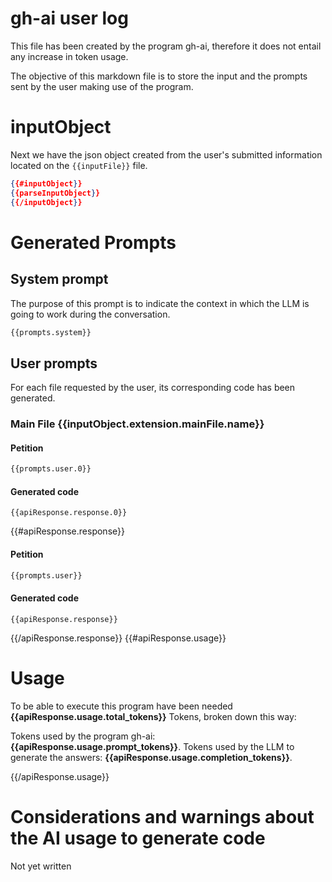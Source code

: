 # gh-ai user log 

This file has been created by the program gh-ai, therefore it does not entail any increase in token usage.  

The objective of this markdown file is to store the input and the prompts sent by the user making use of the program. 

# inputObject 

Next we have the json object created from the user's submitted information located on the `{{inputFile}}` file. 

```json
{{#inputObject}}
{{parseInputObject}}
{{/inputObject}}
```

# Generated Prompts

## System prompt

The purpose of this prompt is to indicate the context in which the LLM is going to work during the conversation. 

```md
{{prompts.system}}
```

## User prompts 

For each file requested by the user, its corresponding code has been generated. 

### Main File {{inputObject.extension.mainFile.name}}

#### Petition

```md
{{prompts.user.0}}
```

#### Generated code

```{{inputObject.extension.languageSettings.language}}
{{apiResponse.response.0}}
```

{{#apiResponse.response}}
#### Petition

```md
{{prompts.user}}
```

#### Generated code

```{{inputObject.extension.languageSettings.language}}
{{apiResponse.response}}
```

{{/apiResponse.response}}
{{#apiResponse.usage}}
# Usage

To be able to execute this program have been needed **{{apiResponse.usage.total_tokens}}** Tokens, broken down this way:

Tokens used by the program gh-ai: **{{apiResponse.usage.prompt_tokens}}**.
Tokens used by the LLM to generate the answers: **{{apiResponse.usage.completion_tokens}}**.

{{/apiResponse.usage}}
# Considerations and warnings about the AI usage to generate code

Not yet written
